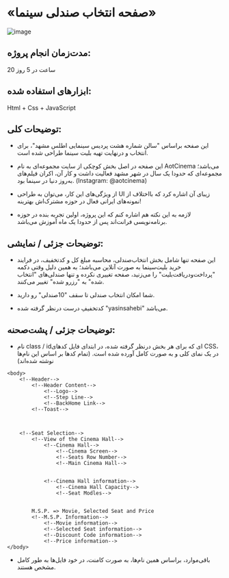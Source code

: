 # «صفحه انتخاب صندلی سینما»

![image](https://github.com/YSNSHB/Selected-Seat-Website/assets/109143007/48d227d9-b98e-4995-b5a0-2a306c9cad82)


## مدت‌زمان انجام پروژه:
20 ساعت در 5 روز


## ابزارهای استفاده شده:
Html + Css + JavaScript


## توضیحات کلی:
* این صفحه براساس "سالن شماره هشت پردیس سینمایی اطلس مشهد"، برای انتخاب و درنهایت تهیه بلیت سینما طراحی شده است.

* این صفحه در اصل بخش کوچکی از سایت مجموعه‌ای به نام AotCinema می‌باشد؛ مجموعه‌‌ای که حدودا یک سال در شهر مشهد فعالیت داشت و کار آن، اکران فیلم‌های به‌روز دنیا در سینما بود. (Instagram: @aotcinema) 

* از ویژگی‌های این کار، می‌توان به طراحی UI زیبای آن اشاره کرد که بااختلاف از نمونه‌های ایرانی فعال در حوزه مشترک‌اش بهترینه!

* لازمه به این نکته هم اشاره کنم که این پروژه، اولین تجربه بنده در حوزه برنامه‌نویسی فرانت‌اند پس از حدودا یک ماه آموزش می‌باشد.


## توضیحات جزئی / نمایشی:
* این صفحه تنها شامل بخش انتخاب‌صندلی، محاسبه مبلغ کل و کدتخفیف، در فرایند خرید بلیت‌سینما به صورت آنلاین می‌باشد؛ به همین دلیل وقتی دکمه "پرداخت‌ودریافت‌بلیت" را می‌زنید، صفحه تغییری نکرده و تنها صندلی‌های "انتخاب شده" به "رزرو شده" تغییر می‌کنند.

* شما امکان انتخاب صندلی تا سقف "10صندلی" رو دارید.

* کدتخفیفِ درست درنظر گرفته شده "yasinsahebi" می‌باشد.


## توضیحات جزئی / پشت‌صحنه:
* نام class / idای که برای هر بخش درنظر گرفته شده، در ابتدای فایل کدهای CSS، در یک نمای کلی و به صورت کامل آورده شده است. (تمام کدها بر اساس این نام‌ها نوشته شده‌اند)
```
<body>
    <!--Header-->
        <!--Header Content-->
            <!--Logo-->
            <!--Step Line-->
            <!--BackHome Link-->
        <!--Toast-->



    <!--Seat Selection-->
        <!--View of the Cinema Hall-->
            <!--Cinema Hall-->
                <!--Cinema Screen-->
                <!--Seats Row Number-->
                <!--Main Cinema Hall-->


            <!--Cinema Hall information-->
                <!--Cinema Hall Capacity-->
                <!--Seat Modles-->


        M.S.P. => Movie, Selected Seat and Price
        <!--M.S.P. Information-->
            <!--Movie information-->
            <!--Selected Seat information-->
            <!--Discount Code information-->
            <!--Price information-->
</body>
```

* باقی‌موارد، براساس همین نام‌ها، به صورت کامنت، در خود فایل‌ها به طور کامل مشخص هستند.
